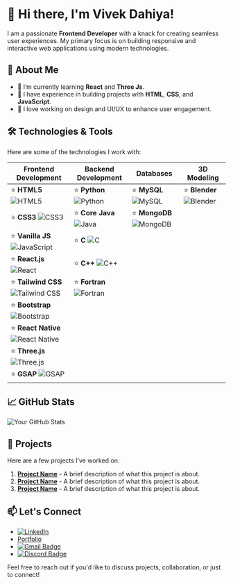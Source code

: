 # 👋 Hi there, I'm Vivek Dahiya!

I am a passionate **Frontend Developer** with a knack for creating seamless user experiences. My primary focus is on building responsive and interactive web applications using modern technologies.

## 🚀 About Me
- 🌱 I’m currently learning **React** and **Three Js**.
- 💼 I have experience in building projects with **HTML**, **CSS**, and **JavaScript**.
- 🎨 I love working on design and UI/UX to enhance user engagement.

## 🛠️ Technologies & Tools
Here are some of the technologies I work with:

| Frontend Development                                       | Backend Development                                       | Databases                  | 3D Modeling                      |
|-----------------------------------------------------------|----------------------------------------------------------|---------------------------|----------------------------------|
| ⭐ **HTML5** ![HTML5](https://img.shields.io/badge/HTML5-E34F26?style=flat-square&logo=html5&logoColor=white)  | ⭐ **Python** ![Python](https://img.shields.io/badge/Python-3776AB?style=flat-square&logo=python&logoColor=white) | ⭐ **MySQL** ![MySQL](https://img.shields.io/badge/MySQL-4479A1?style=flat-square&logo=mysql&logoColor=white) | ⭐ **Blender** ![Blender](https://img.shields.io/badge/Blender-F5792A?style=flat-square&logo=blender&logoColor=white) |
| ⭐ **CSS3** ![CSS3](https://img.shields.io/badge/CSS3-1572B6?style=flat-square&logo=css3&logoColor=white)       | ⭐ **Core Java** ![Java](https://img.shields.io/badge/Java-E34F26?style=flat-square&logo=java&logoColor=white) | ⭐ **MongoDB** ![MongoDB](https://img.shields.io/badge/MongoDB-47A248?style=flat-square&logo=mongodb&logoColor=white) |                                  |
| ⭐ **Vanilla JS** ![JavaScript](https://img.shields.io/badge/JavaScript-F7DF1E?style=flat-square&logo=javascript&logoColor=black) | ⭐ **C** ![C](https://img.shields.io/badge/C-A8B400?style=flat-square&logo=c&logoColor=white) |                           |                                  |
| ⭐ **React.js** ![React](https://img.shields.io/badge/React-61DAFB?style=flat-square&logo=react&logoColor=black) | ⭐ **C++** ![C++](https://img.shields.io/badge/C++-00599C?style=flat-square&logo=c%2B%2B&logoColor=white) |                           |                                  |
| ⭐ **Tailwind CSS** ![Tailwind CSS](https://img.shields.io/badge/Tailwind_CSS-38B2AC?style=flat-square&logo=tailwind-css&logoColor=white) | ⭐ **Fortran** ![Fortran](https://img.shields.io/badge/Fortran-005C9A?style=flat-square&logo=fortran&logoColor=white) |                           |                                  |
| ⭐ **Bootstrap** ![Bootstrap](https://img.shields.io/badge/Bootstrap-563D7C?style=flat-square&logo=bootstrap&logoColor=white) |                                                          |                           |                                  |
| ⭐ **React Native** ![React Native](https://img.shields.io/badge/React_Native-61DAFB?style=flat-square&logo=react-native&logoColor=black) |                                                          |                           |                                  |
| ⭐ **Three.js** ![Three.js](https://img.shields.io/badge/Three.js-000000?style=flat-square&logo=three.js&logoColor=white) |                                                          |                           |                                  |
| ⭐ **GSAP** ![GSAP](https://img.shields.io/badge/GSAP-88CC00?style=flat-square&logo=greensock&logoColor=white) |                                                          |                           |                                  |


## 📈 GitHub Stats
![Your GitHub Stats](https://github-readme-stats.vercel.app/api?username=VivekDahiya06&show_icons=true&theme=radical)

## 🌟 Projects
Here are a few projects I’ve worked on:

1. **[Project Name](link-to-project)** - A brief description of what this project is about.
2. **[Project Name](link-to-project)** - A brief description of what this project is about.
3. **[Project Name](link-to-project)** - A brief description of what this project is about.

## 📫 Let's Connect
- [![LinkedIn](https://img.shields.io/badge/LinkedIn-0A66C2?style=flat&logo=linkedin&logoColor=white)](https://www.linkedin.com/in/vivek-dahiya-176ba6226?utm_source=share&utm_campaign=share_via&utm_content=profile&utm_medium=android_app)
- [Portfolio](your-portfolio-link)
- [![Gmail Badge](https://img.shields.io/badge/-Gmail-red?style=flat-square&logo=Gmail&logoColor=white&link=mailto:your.email@example.com)](mailto:vivekdahiya312@gmail.com)
- [![Discord Badge](https://img.shields.io/badge/-Discord-7289DA?style=flat-square&logo=discord&logoColor=white&link=https://discord.gg/yourinvitelink)](https://discord.gg/yourinvitelink)


Feel free to reach out if you'd like to discuss projects, collaboration, or just to connect!

